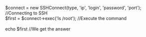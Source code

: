 $connect = new SSHConnect(type, 'ip', 'login', 'password', 'port'); //Connecting to SSH <br>
$first = $connect->exec('ls /root'); //Execute the command<br>
<br>
echo $first //We get the answer<br>

